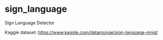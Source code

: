 # sign_language
Sign Language Detector


Kaggle dataset: https://www.kaggle.com/datamunge/sign-language-mnist
